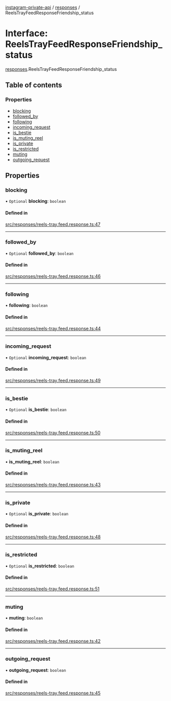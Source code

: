 [instagram-private-api](../../README.md) / [responses](../../modules/responses.md) / ReelsTrayFeedResponseFriendship_status

# Interface: ReelsTrayFeedResponseFriendship\_status

[responses](../../modules/responses.md).ReelsTrayFeedResponseFriendship_status

## Table of contents

### Properties

- [blocking](ReelsTrayFeedResponseFriendship_status.md#blocking)
- [followed\_by](ReelsTrayFeedResponseFriendship_status.md#followed_by)
- [following](ReelsTrayFeedResponseFriendship_status.md#following)
- [incoming\_request](ReelsTrayFeedResponseFriendship_status.md#incoming_request)
- [is\_bestie](ReelsTrayFeedResponseFriendship_status.md#is_bestie)
- [is\_muting\_reel](ReelsTrayFeedResponseFriendship_status.md#is_muting_reel)
- [is\_private](ReelsTrayFeedResponseFriendship_status.md#is_private)
- [is\_restricted](ReelsTrayFeedResponseFriendship_status.md#is_restricted)
- [muting](ReelsTrayFeedResponseFriendship_status.md#muting)
- [outgoing\_request](ReelsTrayFeedResponseFriendship_status.md#outgoing_request)

## Properties

### blocking

• `Optional` **blocking**: `boolean`

#### Defined in

[src/responses/reels-tray.feed.response.ts:47](https://github.com/Nerixyz/instagram-private-api/blob/b3351b9/src/responses/reels-tray.feed.response.ts#L47)

___

### followed\_by

• `Optional` **followed\_by**: `boolean`

#### Defined in

[src/responses/reels-tray.feed.response.ts:46](https://github.com/Nerixyz/instagram-private-api/blob/b3351b9/src/responses/reels-tray.feed.response.ts#L46)

___

### following

• **following**: `boolean`

#### Defined in

[src/responses/reels-tray.feed.response.ts:44](https://github.com/Nerixyz/instagram-private-api/blob/b3351b9/src/responses/reels-tray.feed.response.ts#L44)

___

### incoming\_request

• `Optional` **incoming\_request**: `boolean`

#### Defined in

[src/responses/reels-tray.feed.response.ts:49](https://github.com/Nerixyz/instagram-private-api/blob/b3351b9/src/responses/reels-tray.feed.response.ts#L49)

___

### is\_bestie

• `Optional` **is\_bestie**: `boolean`

#### Defined in

[src/responses/reels-tray.feed.response.ts:50](https://github.com/Nerixyz/instagram-private-api/blob/b3351b9/src/responses/reels-tray.feed.response.ts#L50)

___

### is\_muting\_reel

• **is\_muting\_reel**: `boolean`

#### Defined in

[src/responses/reels-tray.feed.response.ts:43](https://github.com/Nerixyz/instagram-private-api/blob/b3351b9/src/responses/reels-tray.feed.response.ts#L43)

___

### is\_private

• `Optional` **is\_private**: `boolean`

#### Defined in

[src/responses/reels-tray.feed.response.ts:48](https://github.com/Nerixyz/instagram-private-api/blob/b3351b9/src/responses/reels-tray.feed.response.ts#L48)

___

### is\_restricted

• `Optional` **is\_restricted**: `boolean`

#### Defined in

[src/responses/reels-tray.feed.response.ts:51](https://github.com/Nerixyz/instagram-private-api/blob/b3351b9/src/responses/reels-tray.feed.response.ts#L51)

___

### muting

• **muting**: `boolean`

#### Defined in

[src/responses/reels-tray.feed.response.ts:42](https://github.com/Nerixyz/instagram-private-api/blob/b3351b9/src/responses/reels-tray.feed.response.ts#L42)

___

### outgoing\_request

• **outgoing\_request**: `boolean`

#### Defined in

[src/responses/reels-tray.feed.response.ts:45](https://github.com/Nerixyz/instagram-private-api/blob/b3351b9/src/responses/reels-tray.feed.response.ts#L45)
